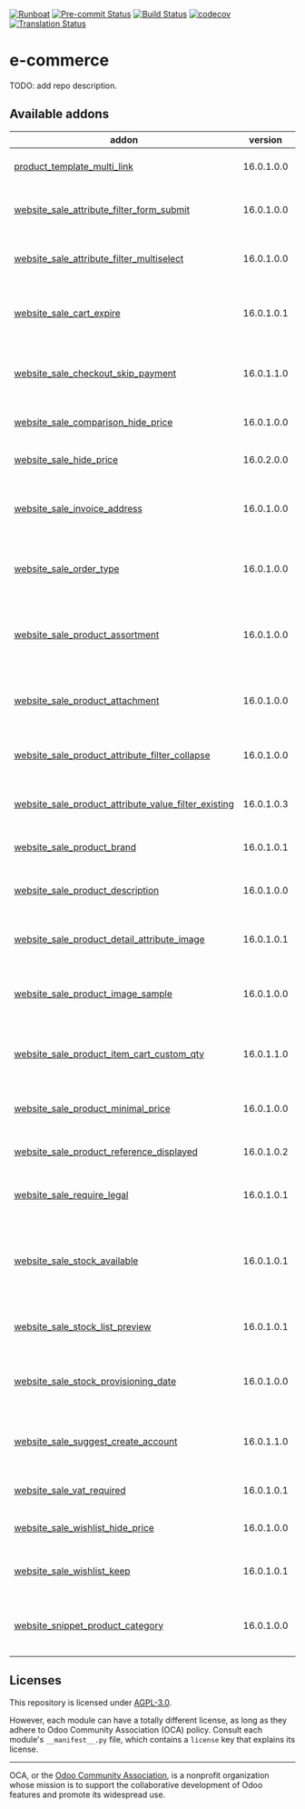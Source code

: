
[![Runboat](https://img.shields.io/badge/runboat-Try%20me-875A7B.png)](https://runboat.odoo-community.org/builds?repo=OCA/e-commerce&target_branch=16.0)
[![Pre-commit Status](https://github.com/OCA/e-commerce/actions/workflows/pre-commit.yml/badge.svg?branch=16.0)](https://github.com/OCA/e-commerce/actions/workflows/pre-commit.yml?query=branch%3A16.0)
[![Build Status](https://github.com/OCA/e-commerce/actions/workflows/test.yml/badge.svg?branch=16.0)](https://github.com/OCA/e-commerce/actions/workflows/test.yml?query=branch%3A16.0)
[![codecov](https://codecov.io/gh/OCA/e-commerce/branch/16.0/graph/badge.svg)](https://codecov.io/gh/OCA/e-commerce)
[![Translation Status](https://translation.odoo-community.org/widgets/e-commerce-16-0/-/svg-badge.svg)](https://translation.odoo-community.org/engage/e-commerce-16-0/?utm_source=widget)

<!-- /!\ do not modify above this line -->

# e-commerce

TODO: add repo description.

<!-- /!\ do not modify below this line -->

<!-- prettier-ignore-start -->

[//]: # (addons)

Available addons
----------------
addon | version | maintainers | summary
--- | --- | --- | ---
[product_template_multi_link](product_template_multi_link/) | 16.0.1.0.0 |  | Product Multi Links (Template)
[website_sale_attribute_filter_form_submit](website_sale_attribute_filter_form_submit/) | 16.0.1.0.0 |  | Allow to apply manually the filters on the e-commerce
[website_sale_attribute_filter_multiselect](website_sale_attribute_filter_multiselect/) | 16.0.1.0.0 |  | Add multiselect display type for product and new filter for it
[website_sale_cart_expire](website_sale_cart_expire/) | 16.0.1.0.1 | [![ivantodorovich](https://github.com/ivantodorovich.png?size=30px)](https://github.com/ivantodorovich) | Cancel carts without activity after a configurable time
[website_sale_checkout_skip_payment](website_sale_checkout_skip_payment/) | 16.0.1.1.0 |  | Skip payment for logged users in checkout process
[website_sale_comparison_hide_price](website_sale_comparison_hide_price/) | 16.0.1.0.0 |  | Hide product prices on the shop
[website_sale_hide_price](website_sale_hide_price/) | 16.0.2.0.0 |  | Hide product prices on the shop
[website_sale_invoice_address](website_sale_invoice_address/) | 16.0.1.0.0 |  | Set e-Commerce sale orders invoice address as in backend
[website_sale_order_type](website_sale_order_type/) | 16.0.1.0.0 | [![stefan-tecnativa](https://github.com/stefan-tecnativa.png?size=30px)](https://github.com/stefan-tecnativa) [![pilarvargas-tecnativa](https://github.com/pilarvargas-tecnativa.png?size=30px)](https://github.com/pilarvargas-tecnativa) | This module allows sale_order_type to work with website_sale.
[website_sale_product_assortment](website_sale_product_assortment/) | 16.0.1.0.0 | [![CarlosRoca13](https://github.com/CarlosRoca13.png?size=30px)](https://github.com/CarlosRoca13) | Use product assortments to display products available on e-commerce.
[website_sale_product_attachment](website_sale_product_attachment/) | 16.0.1.0.0 | [![Yajo](https://github.com/Yajo.png?size=30px)](https://github.com/Yajo) | Let visitors download attachments from a product page
[website_sale_product_attribute_filter_collapse](website_sale_product_attribute_filter_collapse/) | 16.0.1.0.0 |  | Allows the attributes of the categories to be folded
[website_sale_product_attribute_value_filter_existing](website_sale_product_attribute_value_filter_existing/) | 16.0.1.0.3 |  | Allow hide attributes values not used in variants
[website_sale_product_brand](website_sale_product_brand/) | 16.0.1.0.1 |  | Product Brand Filtering in Website
[website_sale_product_description](website_sale_product_description/) | 16.0.1.0.0 |  | Shows custom e-Commerce description for products
[website_sale_product_detail_attribute_image](website_sale_product_detail_attribute_image/) | 16.0.1.0.1 |  | Display attributes images in shop product detail
[website_sale_product_image_sample](website_sale_product_image_sample/) | 16.0.1.0.0 |  | Display product image sample to select product variant on website
[website_sale_product_item_cart_custom_qty](website_sale_product_item_cart_custom_qty/) | 16.0.1.1.0 | [![CarlosRoca13](https://github.com/CarlosRoca13.png?size=30px)](https://github.com/CarlosRoca13) | Allows to add to cart from product items a custom quantity.
[website_sale_product_minimal_price](website_sale_product_minimal_price/) | 16.0.1.0.0 | [![sergio-teruel](https://github.com/sergio-teruel.png?size=30px)](https://github.com/sergio-teruel) | Display minimal price for products that has variants
[website_sale_product_reference_displayed](website_sale_product_reference_displayed/) | 16.0.1.0.2 |  | Display product reference in e-commerce
[website_sale_require_legal](website_sale_require_legal/) | 16.0.1.0.1 |  | Force the user to accept legal tems to buy in the web shop
[website_sale_stock_available](website_sale_stock_available/) | 16.0.1.0.1 |  | Display 'Available to promise' in shop online instead of 'Free To Use Quantity'
[website_sale_stock_list_preview](website_sale_stock_list_preview/) | 16.0.1.0.1 |  | Show the stock of products on the product previews
[website_sale_stock_provisioning_date](website_sale_stock_provisioning_date/) | 16.0.1.0.0 |  | Display provisioning date for a product in shop online
[website_sale_suggest_create_account](website_sale_suggest_create_account/) | 16.0.1.1.0 |  | Suggest users to create an account when buying in the website
[website_sale_vat_required](website_sale_vat_required/) | 16.0.1.0.1 |  | VAT number required in checkout form
[website_sale_wishlist_hide_price](website_sale_wishlist_hide_price/) | 16.0.1.0.0 |  | Hide product prices on the shop
[website_sale_wishlist_keep](website_sale_wishlist_keep/) | 16.0.1.0.1 |  | Allows to add products to my cart but keep it in my wishlist"
[website_snippet_product_category](website_snippet_product_category/) | 16.0.1.0.0 | [![Tardo](https://github.com/Tardo.png?size=30px)](https://github.com/Tardo) | Adds a new snippet to show e-commerce categories

[//]: # (end addons)

<!-- prettier-ignore-end -->

## Licenses

This repository is licensed under [AGPL-3.0](LICENSE).

However, each module can have a totally different license, as long as they adhere to Odoo Community Association (OCA)
policy. Consult each module's `__manifest__.py` file, which contains a `license` key
that explains its license.

----
OCA, or the [Odoo Community Association](http://odoo-community.org/), is a nonprofit
organization whose mission is to support the collaborative development of Odoo features
and promote its widespread use.
